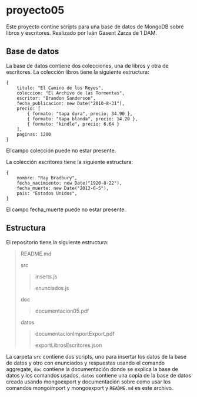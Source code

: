 # proyecto05
Este proyecto contine scripts para una base de datos de MongoDB sobre libros y escritores. Realizado por Iván Gasent Zarza de 1 DAM.

## Base de datos
La base de datos contiene dos colecciones, una de libros y otra de escritores. La colección libros tiene la siguiente estructura:

```
{
    titulo: "El Camino de los Reyes",
    coleccion: "El Archivo de las Tormentas",
    escritor: "Brandon Sanderson",
    fecha_publicacion: new Date("2010-8-31"),
    precio: [
        { formato: "tapa dura", precio: 34.90 },
        { formato: "tapa blanda", precio: 14.20 },
        { formato: "kindle", precio: 6.64 }
    ],
    paginas: 1200
}
```
El campo colección puede no estar presente.

La colección escritores tiene la siguiente estructura: 

```
{
    nombre: "Ray Bradbury",
    fecha_nacimiento: new Date("1920-8-22"),
    fecha_muerte: new Date("2012-6-5"),
    pais: "Estados Unidos",
}
```
El campo fecha_muerte puede no estar presente.

## Estructura
El repositorio tiene la siguiente estructura:
>README.md
>
>src
>>inserts.js
>>
>>enunciados.js
>
>doc
>>documentacion05.pdf
>
>datos
>>documentacionImportExport.pdf
>>
>>exportLibrosEscritores.json

La carpeta `src` contiene dos scripts, uno para insertar los datos de la base de datos y otro con enunciados y respuestas usando el comando aggregate, `doc` contiene la documentación donde se explica la base de datos y los comandos usados, `datos` contiene una copia de la base de datos creada usando mongoexport y documentación sobre como usar los comandos mongoimport y mongoexport y `README.md` es este archivo.
